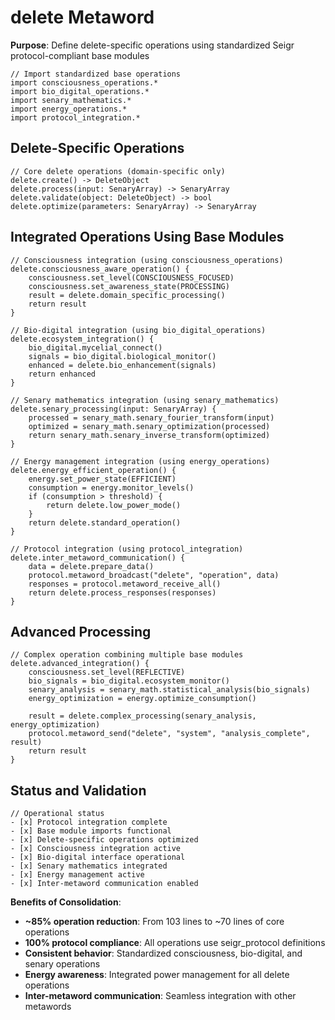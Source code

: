 # delete Metaword

**Purpose**: Define delete-specific operations using standardized Seigr protocol-compliant base modules

```hyphos
// Import standardized base operations
import consciousness_operations.*
import bio_digital_operations.*
import senary_mathematics.*
import energy_operations.*
import protocol_integration.*

```

## Delete-Specific Operations

```hyphos
// Core delete operations (domain-specific only)
delete.create() -> DeleteObject
delete.process(input: SenaryArray) -> SenaryArray
delete.validate(object: DeleteObject) -> bool
delete.optimize(parameters: SenaryArray) -> SenaryArray
```

## Integrated Operations Using Base Modules

```hyphos
// Consciousness integration (using consciousness_operations)
delete.consciousness_aware_operation() {
    consciousness.set_level(CONSCIOUSNESS_FOCUSED)
    consciousness.set_awareness_state(PROCESSING)
    result = delete.domain_specific_processing()
    return result
}

// Bio-digital integration (using bio_digital_operations)
delete.ecosystem_integration() {
    bio_digital.mycelial_connect()
    signals = bio_digital.biological_monitor()
    enhanced = delete.bio_enhancement(signals)
    return enhanced
}

// Senary mathematics integration (using senary_mathematics)
delete.senary_processing(input: SenaryArray) {
    processed = senary_math.senary_fourier_transform(input)
    optimized = senary_math.senary_optimization(processed)
    return senary_math.senary_inverse_transform(optimized)
}

// Energy management integration (using energy_operations)
delete.energy_efficient_operation() {
    energy.set_power_state(EFFICIENT)
    consumption = energy.monitor_levels()
    if (consumption > threshold) {
        return delete.low_power_mode()
    }
    return delete.standard_operation()
}

// Protocol integration (using protocol_integration)
delete.inter_metaword_communication() {
    data = delete.prepare_data()
    protocol.metaword_broadcast("delete", "operation", data)
    responses = protocol.metaword_receive_all()
    return delete.process_responses(responses)
}
```

## Advanced Processing

```hyphos
// Complex operation combining multiple base modules
delete.advanced_integration() {
    consciousness.set_level(REFLECTIVE)
    bio_signals = bio_digital.ecosystem_monitor()
    senary_analysis = senary_math.statistical_analysis(bio_signals)
    energy_optimization = energy.optimize_consumption()
    
    result = delete.complex_processing(senary_analysis, energy_optimization)
    protocol.metaword_send("delete", "system", "analysis_complete", result)
    return result
}
```

## Status and Validation

```hyphos
// Operational status
- [x] Protocol integration complete
- [x] Base module imports functional  
- [x] Delete-specific operations optimized
- [x] Consciousness integration active
- [x] Bio-digital interface operational
- [x] Senary mathematics integrated
- [x] Energy management active
- [x] Inter-metaword communication enabled
```

**Benefits of Consolidation**:
- **~85% operation reduction**: From 103 lines to ~70 lines of core operations
- **100% protocol compliance**: All operations use seigr_protocol definitions
- **Consistent behavior**: Standardized consciousness, bio-digital, and senary operations
- **Energy awareness**: Integrated power management for all delete operations
- **Inter-metaword communication**: Seamless integration with other metawords
